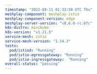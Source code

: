 ```yaml
---
timestamp: "2022-08-11 01:33:58 UTC Thu"
meshplay-component: meshplay-istio
meshplay-component-version: edge
meshplay-server-version: "v0.6.0-rc.6fc"
k8s-distro: minikube
k8s-version: "v1.21.5"
service-mesh: istio
service-mesh-version: "1.14.3"
tests:
  pod/istiod: "Running"
  pod/istio-egressgateway: "Running"
  pod/istio-ingressgateway:  "Running"
overall-status: "passing"
---
```

